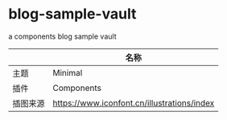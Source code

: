 # blog-sample-vault

a components blog sample vault

|      | 名称                                          |
| ---- | ------------------------------------------- |
| 主题   | Minimal                                     |
| 插件   | Components                                  |
| 插图来源 | https://www.iconfont.cn/illustrations/index |
 
